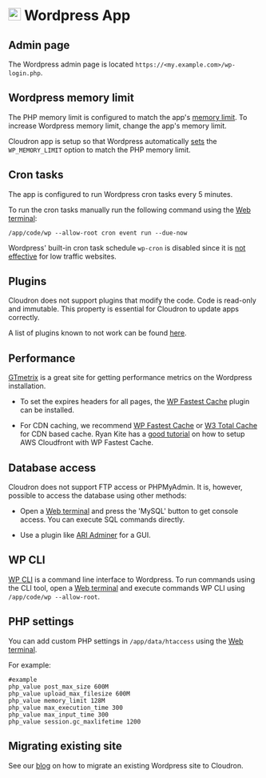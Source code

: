 # <img src="/documentation/img/wordpress-logo.png" width="25px"> Wordpress App

## Admin page

The Wordpress admin page is located `https://<my.example.com>/wp-login.php`.

## Wordpress memory limit

The PHP memory limit is configured to match the app's [memory limit](https://cloudron.io/documentation/apps/#increasing-the-memory-limit-of-an-app). To increase Wordpress memory limit, change the app's memory limit.

Cloudron app is setup so that Wordpress automatically [sets](https://codex.wordpress.org/Editing_wp-config.php#Increasing_memory_allocated_to_PHP)
the `WP_MEMORY_LIMIT` option to match the PHP memory limit.

## Cron tasks

The app is configured to run Wordpress cron tasks every 5 minutes.

To run the cron tasks manually run the following command using the
[Web terminal](/documentation/apps#web-terminal):

```
/app/code/wp --allow-root cron event run --due-now
```

Wordpress' built-in cron task schedule `wp-cron` is disabled since
it is [not effective](https://www.lucasrolff.com/wordpress/why-wp-cron-sucks/)
for low traffic websites.

## Plugins

Cloudron does not support plugins that modify the code. Code is read-only
and immutable. This property is essential for Cloudron to update apps correctly.

A list of plugins known to not work can be found [here](https://git.cloudron.io/cloudron/wordpress-app/issues?label_name%5B%5D=plugin).

## Performance

[GTmetrix](https://gtmetrix.com) is a great site for getting performance metrics on the
Wordpress installation.

* To set the expires headers for all pages, the [WP Fastest Cache](https://wordpress.org/plugins/wp-fastest-cache/)
  plugin can be installed.

* For CDN caching, we recommend [WP Fastest Cache](https://wordpress.org/plugins/wp-fastest-cache/) or
[W3 Total Cache](https://wordpress.org/plugins/w3-total-cache/) for CDN based cache. Ryan Kite has a
[good tutorial](https://ryan-kite.com/how-to-create-a-cdn-for-wp-fastest-cache-with-aws-cloudfront/) on
how to setup AWS Cloudfront with WP Fastest Cache.

## Database access

Cloudron does not support FTP access or PHPMyAdmin. It is, however, possible to access the database
using other methods:

* Open a [Web terminal](/documentation/apps#web-terminal) and press the 'MySQL' button to get console
  access. You can execute SQL commands directly.

* Use a plugin like [ARI Adminer](https://wordpress.org/plugins/ari-adminer/) for a GUI.

## WP CLI

[WP CLI](http://wp-cli.org/) is a command line interface to Wordpress. To run commands
using the CLI tool, open a [Web terminal](/documentation/apps#web-terminal) and
execute commands WP CLI using `/app/code/wp --allow-root`.

## PHP settings

You can add custom PHP settings in `/app/data/htaccess` using the [Web terminal](/documentation/apps#web-terminal).

For example:
```
#example
php_value post_max_size 600M
php_value upload_max_filesize 600M
php_value memory_limit 128M
php_value max_execution_time 300
php_value max_input_time 300
php_value session.gc_maxlifetime 1200
```

## Migrating existing site

See our [blog](/blog/2018-11-05-wordpress-migration.html) on how to migrate an existing
Wordpress site to Cloudron.


